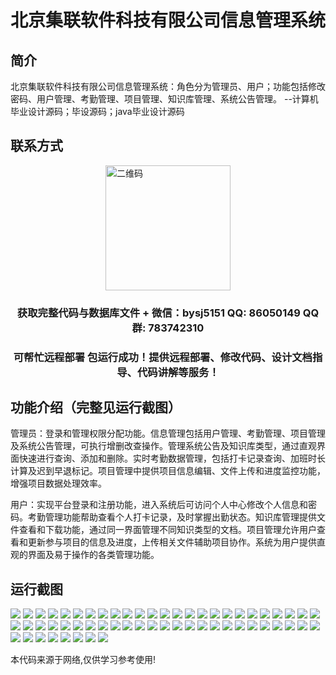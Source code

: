 <p><h1 align="center">北京集联软件科技有限公司信息管理系统</h1></p>

## 简介
北京集联软件科技有限公司信息管理系统：角色分为管理员、用户；功能包括修改密码、用户管理、考勤管理、项目管理、知识库管理、系统公告管理。    --计算机毕业设计源码；毕设源码；java毕业设计源码


## 联系方式
<img src="https://bs-1329754181.cos.ap-shanghai.myqcloud.com/wx.jpg" alt="二维码" style="display: block; margin: 0 auto;" width="200px">
<p><h3 align="center">获取完整代码与数据库文件 + 微信：bysj5151 QQ: 86050149 QQ群: 783742310</h3></p>
<p><h3 align="center">可帮忙远程部署 包运行成功！提供远程部署、修改代码、设计文档指导、代码讲解等服务！</h3></p>

## 功能介绍（完整见运行截图）
管理员：登录和管理权限分配功能。信息管理包括用户管理、考勤管理、项目管理及系统公告管理，可执行增删改查操作。管理系统公告及知识库类型，通过直观界面快速进行查询、添加和删除。实时考勤数据管理，包括打卡记录查询、加班时长计算及迟到早退标记。项目管理中提供项目信息编辑、文件上传和进度监控功能，增强项目数据处理效率。

用户：实现平台登录和注册功能，进入系统后可访问个人中心修改个人信息和密码。考勤管理功能帮助查看个人打卡记录，及时掌握出勤状态。知识库管理提供文件查看和下载功能，通过同一界面管理不同知识类型的文档。项目管理允许用户查看和更新参与项目的信息及进度，上传相关文件辅助项目协作。系统为用户提供直观的界面及易于操作的各类管理功能。


## 运行截图
![](https://bs-1329754181.cos.ap-shanghai.myqcloud.com/ssm/BeijingJilianSoftwareTechnologyCoInformationManagementSystem/img/001.jpg)
![](https://bs-1329754181.cos.ap-shanghai.myqcloud.com/ssm/BeijingJilianSoftwareTechnologyCoInformationManagementSystem/img/002.jpg)
![](https://bs-1329754181.cos.ap-shanghai.myqcloud.com/ssm/BeijingJilianSoftwareTechnologyCoInformationManagementSystem/img/003.jpg)
![](https://bs-1329754181.cos.ap-shanghai.myqcloud.com/ssm/BeijingJilianSoftwareTechnologyCoInformationManagementSystem/img/004.jpg)
![](https://bs-1329754181.cos.ap-shanghai.myqcloud.com/ssm/BeijingJilianSoftwareTechnologyCoInformationManagementSystem/img/005.jpg)
![](https://bs-1329754181.cos.ap-shanghai.myqcloud.com/ssm/BeijingJilianSoftwareTechnologyCoInformationManagementSystem/img/006.jpg)
![](https://bs-1329754181.cos.ap-shanghai.myqcloud.com/ssm/BeijingJilianSoftwareTechnologyCoInformationManagementSystem/img/007.jpg)
![](https://bs-1329754181.cos.ap-shanghai.myqcloud.com/ssm/BeijingJilianSoftwareTechnologyCoInformationManagementSystem/img/008.jpg)
![](https://bs-1329754181.cos.ap-shanghai.myqcloud.com/ssm/BeijingJilianSoftwareTechnologyCoInformationManagementSystem/img/009.jpg)
![](https://bs-1329754181.cos.ap-shanghai.myqcloud.com/ssm/BeijingJilianSoftwareTechnologyCoInformationManagementSystem/img/010.jpg)
![](https://bs-1329754181.cos.ap-shanghai.myqcloud.com/ssm/BeijingJilianSoftwareTechnologyCoInformationManagementSystem/img/011.jpg)
![](https://bs-1329754181.cos.ap-shanghai.myqcloud.com/ssm/BeijingJilianSoftwareTechnologyCoInformationManagementSystem/img/012.jpg)
![](https://bs-1329754181.cos.ap-shanghai.myqcloud.com/ssm/BeijingJilianSoftwareTechnologyCoInformationManagementSystem/img/013.jpg)
![](https://bs-1329754181.cos.ap-shanghai.myqcloud.com/ssm/BeijingJilianSoftwareTechnologyCoInformationManagementSystem/img/014.jpg)
![](https://bs-1329754181.cos.ap-shanghai.myqcloud.com/ssm/BeijingJilianSoftwareTechnologyCoInformationManagementSystem/img/015.jpg)
![](https://bs-1329754181.cos.ap-shanghai.myqcloud.com/ssm/BeijingJilianSoftwareTechnologyCoInformationManagementSystem/img/016.jpg)
![](https://bs-1329754181.cos.ap-shanghai.myqcloud.com/ssm/BeijingJilianSoftwareTechnologyCoInformationManagementSystem/img/017.jpg)
![](https://bs-1329754181.cos.ap-shanghai.myqcloud.com/ssm/BeijingJilianSoftwareTechnologyCoInformationManagementSystem/img/018.jpg)
![](https://bs-1329754181.cos.ap-shanghai.myqcloud.com/ssm/BeijingJilianSoftwareTechnologyCoInformationManagementSystem/img/019.jpg)
![](https://bs-1329754181.cos.ap-shanghai.myqcloud.com/ssm/BeijingJilianSoftwareTechnologyCoInformationManagementSystem/img/020.jpg)
![](https://bs-1329754181.cos.ap-shanghai.myqcloud.com/ssm/BeijingJilianSoftwareTechnologyCoInformationManagementSystem/img/021.jpg)
![](https://bs-1329754181.cos.ap-shanghai.myqcloud.com/ssm/BeijingJilianSoftwareTechnologyCoInformationManagementSystem/img/022.jpg)
![](https://bs-1329754181.cos.ap-shanghai.myqcloud.com/ssm/BeijingJilianSoftwareTechnologyCoInformationManagementSystem/img/023.jpg)
![](https://bs-1329754181.cos.ap-shanghai.myqcloud.com/ssm/BeijingJilianSoftwareTechnologyCoInformationManagementSystem/img/024.jpg)
![](https://bs-1329754181.cos.ap-shanghai.myqcloud.com/ssm/BeijingJilianSoftwareTechnologyCoInformationManagementSystem/img/025.jpg)
![](https://bs-1329754181.cos.ap-shanghai.myqcloud.com/ssm/BeijingJilianSoftwareTechnologyCoInformationManagementSystem/img/026.jpg)
![](https://bs-1329754181.cos.ap-shanghai.myqcloud.com/ssm/BeijingJilianSoftwareTechnologyCoInformationManagementSystem/img/027.jpg)
![](https://bs-1329754181.cos.ap-shanghai.myqcloud.com/ssm/BeijingJilianSoftwareTechnologyCoInformationManagementSystem/img/028.jpg)
![](https://bs-1329754181.cos.ap-shanghai.myqcloud.com/ssm/BeijingJilianSoftwareTechnologyCoInformationManagementSystem/img/029.jpg)
![](https://bs-1329754181.cos.ap-shanghai.myqcloud.com/ssm/BeijingJilianSoftwareTechnologyCoInformationManagementSystem/img/030.jpg)
![](https://bs-1329754181.cos.ap-shanghai.myqcloud.com/ssm/BeijingJilianSoftwareTechnologyCoInformationManagementSystem/img/031.jpg)
![](https://bs-1329754181.cos.ap-shanghai.myqcloud.com/ssm/BeijingJilianSoftwareTechnologyCoInformationManagementSystem/img/032.jpg)
![](https://bs-1329754181.cos.ap-shanghai.myqcloud.com/ssm/BeijingJilianSoftwareTechnologyCoInformationManagementSystem/img/033.jpg)
![](https://bs-1329754181.cos.ap-shanghai.myqcloud.com/ssm/BeijingJilianSoftwareTechnologyCoInformationManagementSystem/img/034.jpg)
![](https://bs-1329754181.cos.ap-shanghai.myqcloud.com/ssm/BeijingJilianSoftwareTechnologyCoInformationManagementSystem/img/035.jpg)
![](https://bs-1329754181.cos.ap-shanghai.myqcloud.com/ssm/BeijingJilianSoftwareTechnologyCoInformationManagementSystem/img/036.jpg)
![](https://bs-1329754181.cos.ap-shanghai.myqcloud.com/ssm/BeijingJilianSoftwareTechnologyCoInformationManagementSystem/img/037.jpg)
![](https://bs-1329754181.cos.ap-shanghai.myqcloud.com/ssm/BeijingJilianSoftwareTechnologyCoInformationManagementSystem/img/038.jpg)
![](https://bs-1329754181.cos.ap-shanghai.myqcloud.com/ssm/BeijingJilianSoftwareTechnologyCoInformationManagementSystem/img/039.jpg)
![](https://bs-1329754181.cos.ap-shanghai.myqcloud.com/ssm/BeijingJilianSoftwareTechnologyCoInformationManagementSystem/img/040.jpg)
![](https://bs-1329754181.cos.ap-shanghai.myqcloud.com/ssm/BeijingJilianSoftwareTechnologyCoInformationManagementSystem/img/041.jpg)
![](https://bs-1329754181.cos.ap-shanghai.myqcloud.com/ssm/BeijingJilianSoftwareTechnologyCoInformationManagementSystem/img/042.jpg)
![](https://bs-1329754181.cos.ap-shanghai.myqcloud.com/ssm/BeijingJilianSoftwareTechnologyCoInformationManagementSystem/img/043.jpg)
![](https://bs-1329754181.cos.ap-shanghai.myqcloud.com/ssm/BeijingJilianSoftwareTechnologyCoInformationManagementSystem/img/044.jpg)
![](https://bs-1329754181.cos.ap-shanghai.myqcloud.com/ssm/BeijingJilianSoftwareTechnologyCoInformationManagementSystem/img/045.jpg)
![](https://bs-1329754181.cos.ap-shanghai.myqcloud.com/ssm/BeijingJilianSoftwareTechnologyCoInformationManagementSystem/img/046.jpg)
![](https://bs-1329754181.cos.ap-shanghai.myqcloud.com/ssm/BeijingJilianSoftwareTechnologyCoInformationManagementSystem/img/047.jpg)
![](https://bs-1329754181.cos.ap-shanghai.myqcloud.com/ssm/BeijingJilianSoftwareTechnologyCoInformationManagementSystem/img/048.jpg)
![](https://bs-1329754181.cos.ap-shanghai.myqcloud.com/ssm/BeijingJilianSoftwareTechnologyCoInformationManagementSystem/img/049.jpg)
![](https://bs-1329754181.cos.ap-shanghai.myqcloud.com/ssm/BeijingJilianSoftwareTechnologyCoInformationManagementSystem/img/050.jpg)
![](https://bs-1329754181.cos.ap-shanghai.myqcloud.com/ssm/BeijingJilianSoftwareTechnologyCoInformationManagementSystem/img/051.jpg)
![](https://bs-1329754181.cos.ap-shanghai.myqcloud.com/ssm/BeijingJilianSoftwareTechnologyCoInformationManagementSystem/img/052.jpg)
![](https://bs-1329754181.cos.ap-shanghai.myqcloud.com/ssm/BeijingJilianSoftwareTechnologyCoInformationManagementSystem/img/053.jpg)
![](https://bs-1329754181.cos.ap-shanghai.myqcloud.com/ssm/BeijingJilianSoftwareTechnologyCoInformationManagementSystem/img/054.jpg)
![](https://bs-1329754181.cos.ap-shanghai.myqcloud.com/ssm/BeijingJilianSoftwareTechnologyCoInformationManagementSystem/img/055.jpg)
![](https://bs-1329754181.cos.ap-shanghai.myqcloud.com/ssm/BeijingJilianSoftwareTechnologyCoInformationManagementSystem/img/056.jpg)
![](https://bs-1329754181.cos.ap-shanghai.myqcloud.com/ssm/BeijingJilianSoftwareTechnologyCoInformationManagementSystem/img/057.jpg)
![](https://bs-1329754181.cos.ap-shanghai.myqcloud.com/ssm/BeijingJilianSoftwareTechnologyCoInformationManagementSystem/img/058.jpg)

<p>本代码来源于网络,仅供学习参考使用!</p>
